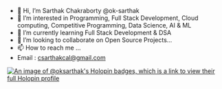 - 👋 Hi, I’m Sarthak Chakraborty @ok-sarthak
- 👀 I’m interested in Programming, Full Stack Development, Cloud computing, Competitive Programming, Data Science, AI & ML
- 🌱 I’m currently learning Full Stack Development & DSA
- 💞️ I’m looking to collaborate on Open Source Projects...
- 📫 How to reach me ...
- Email : csarthakcal@gmail.com

<!---
ok-sarthak/ok-sarthak is a ✨ special ✨ repository because its `README.md` (this file) appears on your GitHub profile.
You can click the Preview link to take a look at your changes.
--->

[![An image of @oksarthak's Holopin badges, which is a link to view their full Holopin profile](https://holopin.me/oksarthak)](https://holopin.io/@oksarthak)
